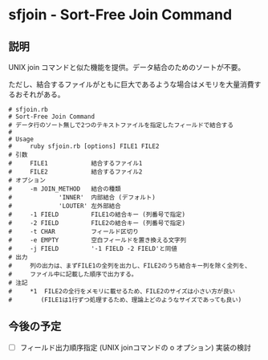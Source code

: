 # sfjoin - Sort-Free Join Command

## 説明

UNIX join コマンドと似た機能を提供。データ結合のためのソートが不要。

ただし、結合するファイルがともに巨大であるような場合はメモリを大量消費するおそれがある。

```
# sfjoin.rb
# Sort-Free Join Command
# データ行のソート無しで2つのテキストファイルを指定したフィールドで結合する
#
# Usage
#     ruby sfjoin.rb [options] FILE1 FILE2
# 引数
#     FILE1            結合するファイル1
#     FILE2            結合するファイル2
# オプション
#     -m JOIN_METHOD   結合の種類
#             'INNER'  内部結合 (デフォルト)
#             'LOUTER' 左外部結合
#     -1 FIELD         FILE1の結合キー (列番号で指定)
#     -2 FIELD         FILE2の結合キー (列番号で指定)
#     -t CHAR          フィールド区切り
#     -e EMPTY         空白フィールドを置き換える文字列
#     -j FIELD         '-1 FIELD -2 FIELD'と同値
# 出力
#     列の出力は、まずFILE1の全列を出力し、FILE2のうち結合キー列を除く全列を、
#     ファイル中に記載した順序で出力する。
# 注記
#     *1  FILE2の全行をメモリに載せるため、FILE2のサイズは小さい方が良い
#        (FILE1は1行ずつ処理するため、理論上どのようなサイズであっても良い)
```

## 今後の予定

- [ ] フィールド出力順序指定 (UNIX joinコマンドの o オプション) 実装の検討
